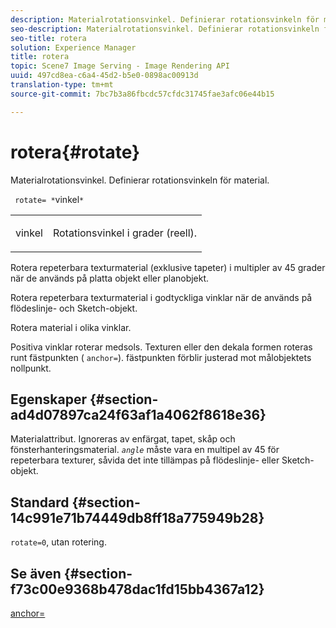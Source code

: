 ```yaml
---
description: Materialrotationsvinkel. Definierar rotationsvinkeln för material.
seo-description: Materialrotationsvinkel. Definierar rotationsvinkeln för material.
seo-title: rotera
solution: Experience Manager
title: rotera
topic: Scene7 Image Serving - Image Rendering API
uuid: 497cd8ea-c6a4-45d2-b5e0-0898ac00913d
translation-type: tm+mt
source-git-commit: 7bc7b3a86fbcdc57cfdc31745fae3afc06e44b15

---
```



# rotera{#rotate}

Materialrotationsvinkel. Definierar rotationsvinkeln för material.

` rotate= *`vinkel`*`

<table id="simpletable_F1A87ECD86E8429788825374A6882CB9"> 
 <tr class="strow"> 
  <td class="stentry"> <p> <span class="varname"> vinkel </span> </p> </td> 
  <td class="stentry"> <p>Rotationsvinkel i grader (reell). </p> </td> 
 </tr> 
</table>

Rotera repeterbara texturmaterial (exklusive tapeter) i multipler av 45 grader när de används på platta objekt eller planobjekt.

Rotera repeterbara texturmaterial i godtyckliga vinklar när de används på flödeslinje- och Sketch-objekt.

Rotera material i olika vinklar.

Positiva vinklar roterar medsols. Texturen eller den dekala formen roteras runt fästpunkten ( `anchor=`). fästpunkten förblir justerad mot målobjektets nollpunkt.

## Egenskaper {#section-ad4d07897ca24f63af1a4062f8618e36}

Materialattribut. Ignoreras av enfärgat, tapet, skåp och fönsterhanteringsmaterial. *`angle`* måste vara en multipel av 45 för repeterbara texturer, såvida det inte tillämpas på flödeslinje- eller Sketch-objekt.

## Standard {#section-14c991e71b74449db8ff18a775949b28}

`rotate=0`, utan rotering.

## Se även {#section-f73c00e9368b478dac1fd15bb4367a12}

[anchor=](../../../../../ir-api/http-protocol/image-rendering-api-ref/c-ir-http-protocol-ref/c-ir-http-protocol-command-reference/r-ir-http-anchor.md#reference-d53923d785c9442997dc7f2199524c26)
